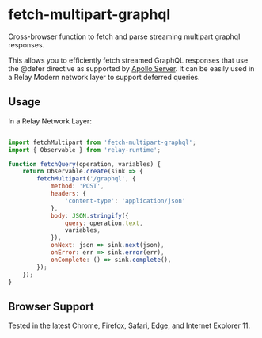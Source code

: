 # fetch-multipart-graphql
Cross-browser function to fetch and parse streaming multipart graphql responses.

This allows you to efficiently fetch streamed GraphQL responses that use the @defer directive as supported by [Apollo Server](https://blog.apollographql.com/introducing-defer-in-apollo-server-f6797c4e9d6e). It can be easily used in a Relay Modern network layer to support deferred queries.

## Usage

In a Relay Network Layer:

```javascript

import fetchMultipart from 'fetch-multipart-graphql';
import { Observable } from 'relay-runtime';

function fetchQuery(operation, variables) {
    return Observable.create(sink => {
        fetchMultipart('/graphql', {
            method: 'POST',
            headers: {
                'content-type': 'application/json'
            },
            body: JSON.stringify({
                query: operation.text,
                variables,
            }),
            onNext: json => sink.next(json),
            onError: err => sink.error(err),
            onComplete: () => sink.complete(),
        });
    });
}

```

## Browser Support

Tested in the latest Chrome, Firefox, Safari, Edge, and Internet Explorer 11.
